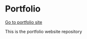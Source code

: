 # Portfolio

[Go to portfolio site](https://lat-twae-education-classes.github.io/)

This is the portfolio website repository
